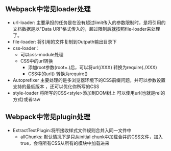 ## Webpack中常见loader处理

- url-loader: 主要承担的任务是在没有超过limit传入的参数限制时，是将引用的文档数据是以"Data URI"格式传入的，超过限制后就按照file-loader来处理了。
- file-loader: 将引用的文件复制到Outpath输出目录下
- css-loader： 
	- 可以css-module处理
	- CSS中的url转换
		- 添加root参数(root=.)后，可以将url(/XXX) 转换为require(./XXX)
		- CSS中的url() 转换为require()
- Autoprefixer 主要处理的是多浏览器环境下的CSS前缀问题，并可以参数设置支持的最低版本 ，还可以优化你所写的CSS
- style-loader 将所写的CSS\<style\>添加到DOM树上 可以使用url(也就是rel的方式)或者raw

## Webpack中常见plugin处理
- ExtractTextPlugin:将所接收样式文件规则合并入同一文件中
	- allChunks: 默认情况下是只从initial chunk中加载合并的CSS文件，加入true，会将所有CSS从所有的模块中加载进来
	